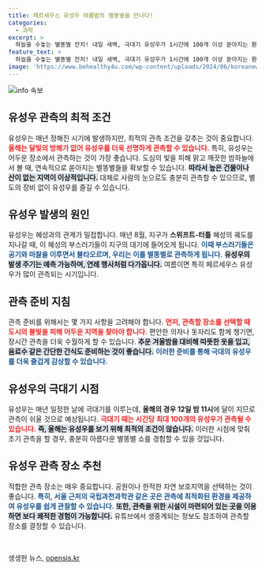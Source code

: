 ```yaml
---
title: 페르세우스 유성우 여름밤의 별똥별을 만나다!
categories:
  - 과학
excerpt: >
  하늘을 수놓는 별똥별 잔치! 내일 새벽, 극대기 유성우가 1시간에 100개 이상 쏟아지는 환상적인 우주쇼를 놓치지 마세요. 달빛 걱정 없이 선명하게 감상할 수 있는 절호의 기회입니다!
feature_text: >
  하늘을 수놓는 별똥별 잔치! 내일 새벽, 극대기 유성우가 1시간에 100개 이상 쏟아지는 환상적인 우주쇼를 놓치지 마세요. 달빛 걱정 없이 선명하게 감상할 수 있는 절호의 기회입니다!
image: 'https://www.behealthy4u.com/wp-content/uploads/2024/06/koreanews.jpg'
---
```


<p><img src="https://www.behealthy4u.com/wp-content/uploads/2024/06/koreanews.jpg" alt="info 속보" /></p>

<h2 data-ke-size="size26">유성우 관측의 최적 조건</h2>

<p data-ke-size="size16">유성우는 매년 정해진 시기에 발생하지만, 최적의 관측 조건을 갖추는 것이 중요합니다. <b><span style="color: #ee2323;">올해는 달빛의 방해가 없어 유성우를 더욱 선명하게 관측할 수 있습니다.</span></b> 특히, 유성우는 어두운 장소에서 관측하는 것이 가장 좋습니다. 도심의 빛을 피해 맑고 깨끗한 밤하늘에서 볼 때, 연속적으로 쏟아지는 별똥별들을 확보할 수 있습니다. <b><span style="background-color: #21538527;">따라서 높은 건물이나 산이 없는 지역이 이상적입니다.</span></b> 대체로 사람의 눈으로도 충분히 관측할 수 있으므로, 별도의 장비 없이 유성우를 즐길 수 있습니다.</p>

<h2 data-ke-size="size26">유성우 발생의 원인</h2>

<p data-ke-size="size16">유성우는 혜성과의 관계가 밀접합니다. 매년 8월, 지구가 <b>스위프트-터틀</b> 혜성의 궤도를 지나갈 때, 이 혜성의 부스러기들이 지구의 대기에 들어오게 됩니다. <b><span style="color: #1a5490;">이때 부스러기들은 공기와 마찰을 이루면서 불타오르며, 우리는 이를 별똥별로 관측하게 됩니다.</span></b> <b><span style="background-color: #21538527;">유성우의 발생 주기는 예측 가능하며, 연례 행사처럼 다가옵니다.</span></b> 여름이면 특히 페르세우스 유성우가 많이 관측되는 시기입니다.</p>

<h2 data-ke-size="size26">관측 준비 지침</h2>

<p data-ke-size="size16">관측 준비를 위해서는 몇 가지 사항을 고려해야 합니다. <b><span style="color: #ee2323;">먼저, 관측할 장소를 선택할 때 도시의 불빛을 피해 어두운 지역을 찾아야 합니다.</span></b> 편안한 의자나 돗자리도 함께 챙기면, 장시간 관측을 더욱 수월하게 할 수 있습니다. <b><span style="background-color: #21538527;">추운 겨울밤을 대비해 따뜻한 옷을 입고, 음료수 같은 간단한 간식도 준비하는 것이 좋습니다.</span></b> <b><span style="color: #1a5490;">이러한 준비를 통해 극대의 유성우를 더욱 즐겁게 감상할 수 있습니다.</span></b></p>

<h2 data-ke-size="size26">유성우의 극대기 시점</h2>

<p data-ke-size="size16">유성우는 매년 일정한 날에 극대기를 이루는데, <b>올해의 경우 12일 밤 11시</b>에 달이 지므로 관측이 쉬울 것으로 예상됩니다. <b><span style="color: #ee2323;">극대기 때는 시간당 최대 100개의 유성우가 관측될 수 있습니다.</span></b> <b><span style="background-color: #21538527;">즉, 올해는 유성우를 보기 위해 최적의 조건이 않습니다.</span></b> 이러한 시점에 맞춰 조기 관측을 할 경우, 충분히 아름다운 별똥별 쇼를 경험할 수 있을 것입니다.</p>

<h2 data-ke-size="size26">유성우 관측 장소 추천</h2>

<p data-ke-size="size16">적합한 관측 장소는 매우 중요합니다. 공원이나 한적한 자연 보호지역을 선택하는 것이 좋습니다. <b><span style="color: #1a5490;">특히, 서울 근처의 국립과천과학관 같은 곳은 관측에 최적화된 환경을 제공하여 유성우를 쉽게 관찰할 수 있습니다.</span></b> <b><span style="background-color: #21538527;">또한, 관측을 위한 시설이 마련되어 있는 곳을 이용하면 보다 쾌적한 경험이 가능합니다.</span></b> 유튜브에서 생중계되는 정보도 참조하여 관측할 장소를 결정할 수 있습니다.</p>

<p data-ke-size="size16">&nbsp;</p>
생생한 뉴스, <a href="https://opensis.kr" rel="dofollow">opensis.kr</a>


